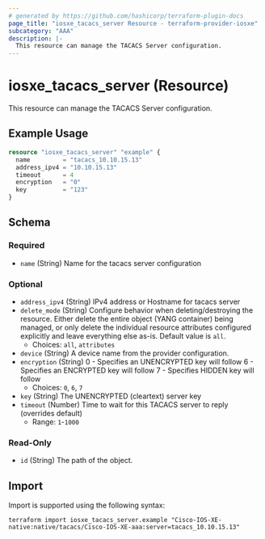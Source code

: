 ```yaml
---
# generated by https://github.com/hashicorp/terraform-plugin-docs
page_title: "iosxe_tacacs_server Resource - terraform-provider-iosxe"
subcategory: "AAA"
description: |-
  This resource can manage the TACACS Server configuration.
---
```


# iosxe_tacacs_server (Resource)

This resource can manage the TACACS Server configuration.

## Example Usage

```terraform
resource "iosxe_tacacs_server" "example" {
  name         = "tacacs_10.10.15.13"
  address_ipv4 = "10.10.15.13"
  timeout      = 4
  encryption   = "0"
  key          = "123"
}
```

<!-- schema generated by tfplugindocs -->
## Schema

### Required

- `name` (String) Name for the tacacs server configuration

### Optional

- `address_ipv4` (String) IPv4 address or Hostname for tacacs server
- `delete_mode` (String) Configure behavior when deleting/destroying the resource. Either delete the entire object (YANG container) being managed, or only delete the individual resource attributes configured explicitly and leave everything else as-is. Default value is `all`.
  - Choices: `all`, `attributes`
- `device` (String) A device name from the provider configuration.
- `encryption` (String) 0 - Specifies an UNENCRYPTED key will follow 6 - Specifies an ENCRYPTED key will follow 7 - Specifies HIDDEN key will follow
  - Choices: `0`, `6`, `7`
- `key` (String) The UNENCRYPTED (cleartext) server key
- `timeout` (Number) Time to wait for this TACACS server to reply (overrides default)
  - Range: `1`-`1000`

### Read-Only

- `id` (String) The path of the object.

## Import

Import is supported using the following syntax:

```shell
terraform import iosxe_tacacs_server.example "Cisco-IOS-XE-native:native/tacacs/Cisco-IOS-XE-aaa:server=tacacs_10.10.15.13"
```

